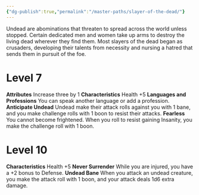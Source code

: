 ```yaml
---
{"dg-publish":true,"permalink":"/master-paths/slayer-of-the-dead/"}
---
```


Undead are abominations that threaten to spread across the world unless stopped. Certain dedicated men and women take up arms to destroy the living dead wherever they find them. Most slayers of the dead began as crusaders, developing their talents from necessity and nursing a hatred that sends them in pursuit of the foe.
# Level 7
**Attributes** Increase three by 1
**Characteristics** Health +5
**Languages and Professions** You can speak another language or add a profession.
**Anticipate Undead** Undead make their attack rolls against you with 1 bane, and you make challenge rolls with 1 boon to resist their attacks.
**Fearless** You cannot become frightened. When you roll to resist gaining Insanity, you make the challenge roll with 1 boon.
# Level 10
**Characteristics** Health +5
**Never Surrender** While you are injured, you have a +2 bonus to Defense.
**Undead Bane** When you attack an undead creature, you make the attack roll with 1 boon, and your attack deals 1d6 extra damage.